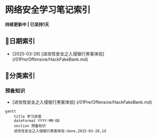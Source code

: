 # 网络安全学习笔记索引
**持续更新中 | 已坚持1天**

## 📅日期索引
- [2025-03-28] [进攻性安全之入侵银行黑客体验] (/01Pre/Offensive/HackFakeBank.md)

## 📁分类索引
### 预备知识
- [进攻性安全之入侵银行黑客体验] (/01Pre/Offensive/HackFakeBank.md)
``` mermaid
gantt
    title 学习进度
    dateFormat YYYY-MM-DD
    section 预备知识
    进攻性安全之入侵银行黑客体验:done,2025-03-28,1d
```
    

